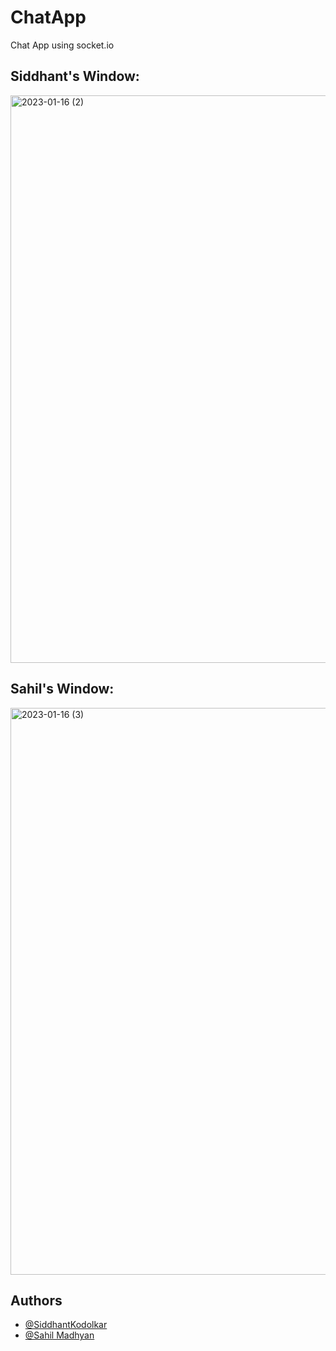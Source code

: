 # ChatApp
Chat App using socket.io
## Siddhant's Window:
<img width="908" alt="2023-01-16 (2)" src="https://user-images.githubusercontent.com/111975032/212706464-fa09fbc3-0924-48d8-9619-4af6ef2a26b6.png">

## Sahil's Window:
<img width="907" alt="2023-01-16 (3)" src="https://user-images.githubusercontent.com/111975032/212706507-1e73ad96-aa80-469f-b524-d59532b141ce.png">


## Authors
- [@SiddhantKodolkar](https://www.github.com/SiddhantKodolkar)
- [@Sahil Madhyan](https://www.github.com/Sahil-Madhyan)


